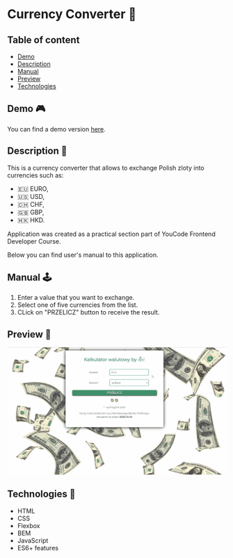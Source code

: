 # Currency Converter 💱
## Table of content 

- [Demo](#demo-🎮)
- [Description](#description-📖)
- [Manual](#manual-🕹️)
- [Preview](#preview-👀)
- [Technologies](#technologies-🤖)

## Demo 🎮

You can find a demo version [here](https://bartekdbc.github.io/currency-converter/).

## Description 📖

This is a currency converter that allows to exchange Polish zloty into currencies such as:

- 🇪🇺 EURO,
- 🇺🇸 USD,
- 🇨🇭 CHF,
- 🇬🇧 GBP, 
- 🇭🇰 HKD.

Application was created as a practical section part of  YouCode Frontend Developer Course.

Below you can find user's manual to this application.

## Manual 🕹️

1. Enter a value that you want to exchange.
2. Select one of five currencies from the list.
3. CLick on "PRZELICZ" button to receive the result.

## Preview 👀

![Preview](https://github.com/bartekdbc/currency-converter/blob/main/images/Manual.gif)

## Technologies 🤖

- HTML
- CSS
- Flexbox
- BEM
- JavaScript
- ES6+ features
